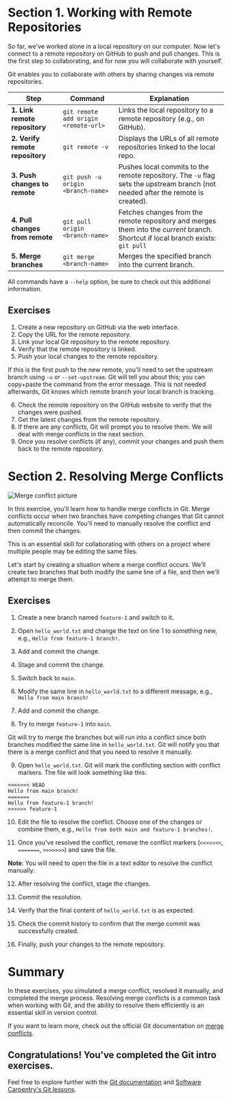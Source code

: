 # Section 1. Working with Remote Repositories

So far, we've worked alone in a local repository on our computer. Now let's connect to a remote repository on GitHub to push and pull changes. This is the first step to collaborating, and for now you will collaborate with yourself.

Git enables you to collaborate with others by sharing changes via remote repositories.

| **Step**                        | **Command**                                                                                       | **Explanation**                                                                                          |
|----------------------------------|---------------------------------------------------------------------------------------------------|----------------------------------------------------------------------------------------------------------|
| **1. Link remote repository**   | `git remote add origin <remote-url>`                                                                | Links the local repository to a remote repository (e.g., on GitHub).                                        |
| **2. Verify remote repository** | `git remote -v`                                                                                   | Displays the URLs of all remote repositories linked to the local repo.                                   |
| **3. Push changes to remote**   | `git push -u origin <branch-name>`                                                                  | Pushes local commits to the remote repository. The `-u` flag sets the upstream branch (not needed after the remote is created).                   |
| **4. Pull changes from remote** | `git pull origin <branch-name>`                                                                   | Fetches changes from the remote repository and merges them into the *current* branch. Shortcut if local branch exists: `git pull`                      |
| **5. Merge branches**           | `git merge <branch-name>`                                                                           | Merges the specified branch into the current branch.                                                      |

All commands have a `--help` option, be sure to check out this additional information.

## Exercises

1. Create a new repository on GitHub via the web interface.
2. Copy the URL for the remote repository.
3. Link your local Git repository to the remote repository.
4. Verify that the remote repository is linked.
5. Push your local changes to the remote repository.

If this is the first push to the new remote, you'll need to set the upstream branch using `-u` or `--set-upstream`. Git will tell you about this; you can copy+paste the command from the error message. This is not needed afterwards, Git knows which remote branch your local branch is tracking.

6. Check the remote repository on the GitHub website to verify that the changes were pushed.
7. Get the latest changes from the remote repository.
8. If there are any conflicts, Git will prompt you to resolve them. We will deal with merge conflicts in the next section.
9. Once you resolve conflicts (if any), commit your changes and push them back to the remote repository.

# Section 2. Resolving Merge Conflicts

![Merge conflict picture](https://www.teaching-materials.org/git/images/merge-conflict.png)

In this exercise, you'll learn how to handle merge conflicts in Git. Merge conflicts occur when two branches have competing changes that Git cannot automatically reconcile. You'll need to manually resolve the conflict and then commit the changes.

This is an essential skill for collaborating with others on a project where multiple people may be editing the same files.

Let's start by creating a situation where a merge conflict occurs. We'll create two branches that both modify the same line of a file, and then we'll attempt to merge them.

## Exercises

1. Create a new branch named `feature-1` and switch to it.

2. Open `hello_world.txt` and change the text on line 1 to something new, e.g., `Hello from feature-1 branch!`.

3. Add and commit the change.

4. Stage and commit the change.

5. Switch back to `main`.

6. Modify the same line in `hello_world.txt` to a different message, e.g., `Hello from main branch!`

7. Add and commit the change.

8. Try to merge `feature-1` into `main`.

Git will try to merge the branches but will run into a conflict since both branches modified the same line in `hello_world.txt`. Git will notify you that there is a merge conflict and that you need to resolve it manually.

9. Open `hello_world.txt`. Git will mark the conflicting section with conflict markers. The file will look something like this:

```
<<<<<<< HEAD
Hello from main branch!
=======
Hello from feature-1 branch!
>>>>>> feature-1
```

10. Edit the file to resolve the conflict. Choose one of the changes or combine them, e.g., `Hello from both main and feature-1 branches!`.

11. Once you've resolved the conflict, remove the conflict markers (`<<<<<<<`, `=======`, `>>>>>>>`) and save the file.

**Note**: You will need to open the file in a text editor to resolve the conflict manually.

12. After resolving the conflict, stage the changes.

13. Commit the resolution.

14. Verify that the final content of `hello_world.txt` is as expected.

15. Check the commit history to confirm that the merge commit was successfully created.

16. Finally, push your changes to the remote repository.

# Summary

In these exercises, you simulated a merge conflict, resolved it manually, and completed the merge process. Resolving merge conflicts is a common task when working with Git, and the ability to resolve them efficiently is an essential skill in version control.

If you want to learn more, check out the official Git documentation on [merge conflicts](https://git-scm.com/docs/git-merge).

## Congratulations! You've completed the Git intro exercises.

Feel free to explore further with the [Git documentation](https://git-scm.com/doc) and [Software Carpentry's Git lessons](https://software-carpentry.org/lessons/).